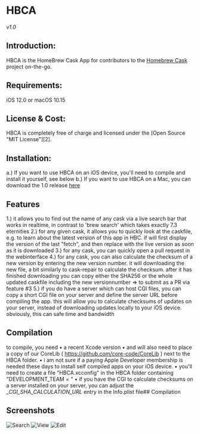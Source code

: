 # HBCA
*v1.0*

## Introduction:
HBCA is the HomeBrew Cask App for contributors to the [Homebrew Cask](https://github.com/Homebrew/homebrew-cask) project on-the-go.


## Requirements:
iOS 12.0 or macOS 10.15

## License &amp; Cost:
HBCA is completely free of charge and licensed under the [Open Source "MIT License"][2].

## Installation:
a.) If you want to use HBCA on an iOS device, you'll need to compile and install it yourself, see below
b.) If you want to use HBCA on a Mac, you can download the 1.0 release [here](https://raw.githubusercontent.com/core-code/MiscApps/master/HBCA/Binaries/HBCA_Mac_1.0.zip)

## Features
1.) it allows you to find out the name of any cask via a live search bar that works in realtime, in contrast to 'brew search' which takes exactly 7.3 eternities
2.) for any given cask, it allows you to quickly look at the caskfile, e.g. to learn about the latest version of this app in HBC. if will first display the version of the last "fetch", and then replace with the live version as soon as it is downloaded
3.) for any cask, you can quickly open a pull request in the webinterface
4.) for any cask, you can also calculate the checksum of a new version by entering the new version number. it will downloading the new file, a bit similarly to cask-repair to calculate the checksum. after it has finished downloading you can copy either the SHA256 or the whole updated caskfile including the new versionnumber => to submit as a PR via feature #3
5.) if you do have a server which can host CGI files, you can copy a short CGI file on your server and define the server URL before compiling the app. this will allow you to calculate checksums of updates on your server, instead of downloading updates locally to your iOS device. obviously, this can safe time and bandwidth

## Compilation
 to compile, you need
• a recent Xcode version
• and will also need to place a copy of our CoreLib ( https://github.com/core-code/CoreLib ) next to the HBCA folder.
• i am not sure if a paying Apple Developer membership is needed these days to install self compiled apps on your iOS device.
• you'll need to create a file "HBCA.xcconfig" in the HBCA folder containing
"DEVELOPMENT_TEAM = <yourappledeveloperteamid>"
• if you have the CGI to calculate checksums on a server installed on your server, you can adjust the __CGI_SHA_CALCULATION_URL_ entry in the Info.plist file## Compilation


## Screenshots
![Search](/Sceenshots/ss1.png)
![View](/Sceenshots/ss2.png)
![Edit](/Sceenshots/ss3.png)

